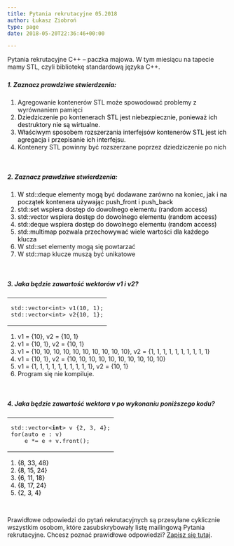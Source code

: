 ```yaml
---
title: Pytania rekrutacyjne 05.2018
author: Łukasz Ziobroń
type: page
date: 2018-05-20T22:36:46+00:00

---
```

Pytania rekrutacyjne C++ &#8211; paczka majowa. W tym miesiącu na tapecie mamy STL, czyli bibliotekę standardową języka C++.

##### 

##### 1. Zaznacz prawdziwe stwierdzenia:

  1. Agregowanie kontenerów STL może spowodować problemy z wyrównaniem pamięci
  2. <span style="color: #000000;">Dziedziczenie po kontenerach STL jest niebezpiecznie, ponieważ ich destruktory nie są wirtualne.</span>
  3. <span style="color: #000000;">Właściwym sposobem rozszerzania interfejsów kontenerów STL jest ich agregacja i przepisanie ich interfejsu.</span>
  4. Kontenery STL powinny być rozszerzane poprzez dziedziczenie po nich

&nbsp;

##### 2. Zaznacz prawdziwe stwierdzenia:

  1. <span style="color: #000000;">W std::deque elementy mogą być dodawane zarówno na koniec, jak i na początek kontenera używając push_front i push_back</span>
  2. <span style="color: #000000;">std::set wspiera dostęp do dowolnego elementu (random access)</span>
  3. <span style="color: #000000;">std::vector wspiera dostęp do dowolnego elementu (random access)</span>
  4. <span style="color: #000000;">std::deque wspiera dostęp do dowolnego elementu (random access)</span>
  5. <span style="color: #000000;">std::multimap pozwala przechowywać wiele wartości dla każdego klucza</span>
  6. W std::set elementy mogą się powtarzać
  7. W std::map klucze muszą być unikatowe

&nbsp;

##### 3. Jaka będzie zawartość wektorów v1 i v2?

<table>
  <tr>
    <td class="code">
      <pre>std::vector&lt;int&gt; v1(10, 1);
std::vector&lt;int&gt; v2{10, 1};</pre>
    </td>
  </tr>
</table>

  1. v1 = {10}, v2 = {10, 1}
  2. v1 = {10, 1}, v2 = {10, 1}
  3. v1 = {10, 10, 10, 10, 10, 10, 10, 10, 10, 10}, v2 = {1, 1, 1, 1, 1, 1, 1, 1, 1, 1}
  4. v1 = {10, 1}, v2 = {10, 10, 10, 10, 10, 10, 10, 10, 10, 10}
  5. v1 = {1, 1, 1, 1, 1, 1, 1, 1, 1, 1}, v2 = {10, 1}
  6. Program się nie kompiluje.

&nbsp;

##### 4. Jaka będzie zawartość wektora v po wykonaniu poniższego kodu?

<table>
  <tr>
    <td class="code">
      <pre>std::vector&lt;<strong>int</strong>&gt; v {2, 3, 4};
for(auto e : v)
    e *= e + v.front();</pre>
    </td>
  </tr>
</table>

  1. <span style="color: #000000;">{8, 33, 48}</span>
  2. <span style="color: #000000;">{8, 15, 24}</span>
  3. <span style="color: #000000;">{6, 11, 18}</span>
  4. <span style="color: #000000;">{8, 17, 24}</span>
  5. <span style="color: #000000;">{2, 3, 4}</span>

&nbsp;

Prawidłowe odpowiedzi do pytań rekrutacyjnych są przesyłane cyklicznie wszystkim osobom, które zasubskrybowały listę mailingową Pytania rekrutacyjne. Chcesz poznać prawidłowe odpowiedzi? [Zapisz się tutaj][1].

 [1]: https://coders.school/sprawdz-sie/